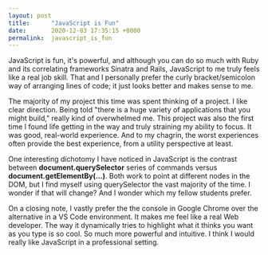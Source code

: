 ```yaml
---
layout: post
title:      "JavaScript is Fun"
date:       2020-12-03 17:35:15 +0000
permalink:  javascript_is_fun
---
```


JavaScript is fun, it's powerful, and although you can do so much with Ruby and its correlating frameworks Sinatra and Rails, JavaScript to me truly feels like a real job skill. That and I personally prefer the curly bracket/semicolon way of arranging lines of code; it just looks better and makes sense to me.

The majority of my project this time was spent thinking of a project. I like clear direction. Being told "there is a huge variety of applications that you might build," really kind of overwhelmed me. This project was also the first time I found life getting in the way and truly straining my ability to focus. It was good, real-world experience. And to my chagrin, the worst experiences often provide the best experience, from a utility perspective at least.

One interesting dichotomy I have noticed in JavaScript is the contrast between **document.querySelector** series of commands versus **document.getElementBy(...)**. Both work to point at different nodes in the DOM, but I find myself using querySelector the vast majority of the time. I wonder if that will change? And I wonder which my fellow students prefer.

On a closing note, I vastly prefer the the console in Google Chrome over the alternative in a VS Code environment. It makes me feel like a real Web developer. The way it dynamically tries to highlight what it thinks you want as you type is so cool. So much more powerful and intuitive. I think I would really like JavaScript in a professional setting.
